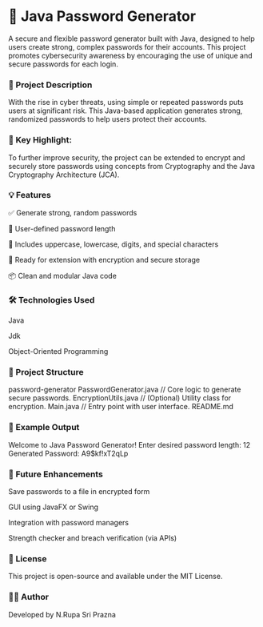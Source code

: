 <h1>🔐 Java Password Generator</h1>
A secure and flexible password generator built with Java, designed to help users create strong, complex passwords for their accounts. This project promotes cybersecurity awareness by encouraging the use of unique and secure passwords for each login.

<h3>📄 Project Description</h3>
With the rise in cyber threats, using simple or repeated passwords puts users at significant risk. This Java-based application generates strong, randomized passwords to help users protect their accounts.

<h3>🔑 Key Highlight:</h3>
To further improve security, the project can be extended to encrypt and securely store passwords using concepts from Cryptography and the Java Cryptography Architecture (JCA).

<h3>💡 Features</h3>
✅ Generate strong, random passwords

🔢 User-defined password length

🔁 Includes uppercase, lowercase, digits, and special characters

🔐 Ready for extension with encryption and secure storage

📦 Clean and modular Java code

<h3>🛠️ Technologies Used</h3>
Java

Jdk

Object-Oriented Programming

<h3>📂 Project Structure</h3>
password-generator
PasswordGenerator.java     // Core logic to generate secure passwords.
EncryptionUtils.java       // (Optional) Utility class for encryption.
Main.java                  // Entry point with user interface.
README.md
<h3>📌 Example Output</h3>
Welcome to Java Password Generator!
Enter desired password length: 12
Generated Password: A9$kf!xT2qLp
<h3>🔐 Future Enhancements</h3>
Save passwords to a file in encrypted form

GUI using JavaFX or Swing

Integration with password managers

Strength checker and breach verification (via APIs)

<h3>📜 License</h3>
This project is open-source and available under the MIT License.

<h3>🙋‍♂️ Author</h3>
Developed by N.Rupa Sri Prazna
